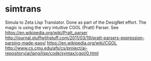 # simtrans
Simula to Zeta Lisp Translator.
Done as part of the DesigNet effort. 
The magic is using the very intuitive CGOL (Pratt) Parser. 
See https://en.wikipedia.org/wiki/Pratt_parser 
http://journal.stuffwithstuff.com/2011/03/19/pratt-parsers-expression-parsing-made-easy/
https://en.wikipedia.org/wiki/CGOL
http://www.cs.cmu.edu/afs/cs/project/ai-repository/ai/lang/lisp/code/syntax/cgol/0.html
